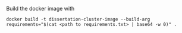 Build the docker image with

```
docker build -t dissertation-cluster-image --build-arg requirements="$(cat <path to requirements.txt> | base64 -w 0)" .
```